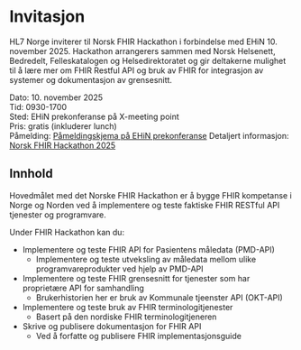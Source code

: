 # Invitasjon

HL7 Norge inviterer til Norsk FHIR Hackathon i forbindelse med EHiN 10. november 2025. Hackathon arrangerers sammen med Norsk Helsenett, Bedredelt, Felleskatalogen og Helsedirektoratet og gir deltakerne mulighet til å lære mer om FHIR Restful API og bruk av FHIR for integrasjon av systemer og dokumentasjon av grensesnitt.  

Dato: 10. november 2025  
Tid: 0930-1700  
Sted: EHiN prekonferanse på X-meeting point  
Pris: gratis (inkluderer lunch)  
Påmelding: [Påmeldingskjema på EHiN prekonferanse](https://event.checkin.no/167096/prekonferanse-ehin-2025)
Detaljert informasjon: [Norsk FHIR Hackathon 2025](https://hl7norway.github.io/FHIR-hackathon-2025/currentbuild/index.html)

## Innhold

Hovedmålet med det Norske FHIR Hackathon er å bygge FHIR kompetanse i Norge og Norden ved å implementere og teste faktiske FHIR RESTful API tjenester og programvare.

Under FHIR Hackathon kan du:

* Implementere og teste FHIR API for Pasientens måledata (PMD-API)  
  * Implementere og teste utveksling av måledata mellom ulike programvareprodukter ved hjelp av PMD-API  
* Implementere og teste FHIR grensesnitt for tjenester som har proprietære API for samhandling  
  * Brukerhistorien her er bruk av Kommunale tjeenster API (OKT-API)  
* Implementere og teste bruk av FHIR terminologitjenester  
  * Basert på den nordiske FHIR terminologitjeneren  
* Skrive og publisere dokumentasjon for FHIR API  
  * Ved å forfatte og publisere FHIR implementasjonsguide  
